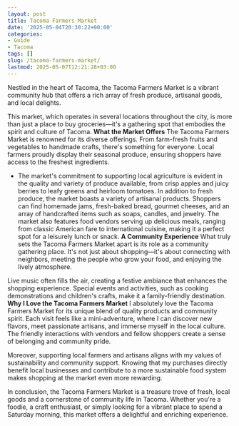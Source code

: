 ```yaml
---
layout: post
title: Tacoma Farmers Market
date: '2025-05-04T20:30:22+00:00'
categories:
- Guide
- Tacoma
tags: []
slug: /tacoma-farmers-market/
lastmod: 2025-05-07T12:21:28+03:00
---
```


Nestled in the heart of Tacoma, the Tacoma Farmers Market is a vibrant community hub that offers a rich array of fresh produce, artisanal goods, and local delights.

This market, which operates in several locations throughout the city, is more than just a place to buy groceries—it's a gathering spot that embodies the spirit and culture of Tacoma.
**What the Market Offers**
The Tacoma Farmers Market is renowned for its diverse offerings. From farm-fresh fruits and vegetables to handmade crafts, there's something for everyone. Local farmers proudly display their seasonal produce, ensuring shoppers have access to the freshest ingredients.
- The market's commitment to supporting local agriculture is evident in the quality and variety of produce available, from crisp apples and juicy berries to leafy greens and heirloom tomatoes.
In addition to fresh produce, the market boasts a variety of artisanal products. Shoppers can find homemade jams, fresh-baked bread, gourmet cheeses, and an array of handcrafted items such as soaps, candles, and jewelry. The market also features food vendors serving up delicious meals, ranging from classic American fare to international cuisine, making it a perfect spot for a leisurely lunch or snack.
**A Community Experience**
What truly sets the Tacoma Farmers Market apart is its role as a community gathering place. It's not just about shopping—it's about connecting with neighbors, meeting the people who grow your food, and enjoying the lively atmosphere.

Live music often fills the air, creating a festive ambiance that enhances the shopping experience. Special events and activities, such as cooking demonstrations and children's crafts, make it a family-friendly destination.
**Why I Love the Tacoma Farmers Market**
I absolutely love the Tacoma Farmers Market for its unique blend of quality products and community spirit. Each visit feels like a mini-adventure, where I can discover new flavors, meet passionate artisans, and immerse myself in the local culture. The friendly interactions with vendors and fellow shoppers create a sense of belonging and community pride.

Moreover, supporting local farmers and artisans aligns with my values of sustainability and community support. Knowing that my purchases directly benefit local businesses and contribute to a more sustainable food system makes shopping at the market even more rewarding.

In conclusion, the Tacoma Farmers Market is a treasure trove of fresh, local goods and a cornerstone of community life in Tacoma. Whether you're a foodie, a craft enthusiast, or simply looking for a vibrant place to spend a Saturday morning, this market offers a delightful and enriching experience.
